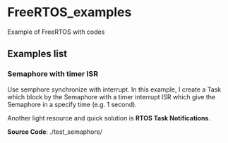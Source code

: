 # FreeRTOS_examples
Example of FreeRTOS with  codes

## Examples list

### Semaphore with timer ISR

Use semphore synchronize with interrupt. In this example, I create a Task which block by the Semaphore with a timer interrupt ISR which give the Semaphore in a specify time (e.g. 1 second).

Another light resource and quick solution is **RTOS Task Notifications**.

**Source Code**: ./test_semaphore/
